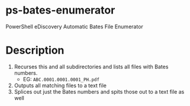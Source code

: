 # ps-bates-enumerator
PowerShell eDiscovery Automatic Bates File Enumerator

# Description

1. Recurses this and all subdirectories and lists all files with Bates numbers.
    - EG: `ABC.0001.0001.0001_PH.pdf`
2. Outputs all matching files to a text file
3. Splices out just the Bates numbers and spits those out to a text file as well
